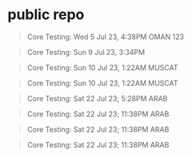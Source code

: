 # public repo
> Core Testing: Wed 5 Jul 23, 4:38PM OMAN
123

> Core Testing: Sun 9 Jul 23, 3:34PM 

> Core Testing: Sun 10 Jul 23, 1:22AM MUSCAT

> Core Testing: Sun 10 Jul 23, 1:22AM MUSCAT


> Core Testing: Sat 22 Jul 23; 5:28PM ARAB


> Core Testing: Sat 22 Jul 23; 11:38PM ARAB


> Core Testing: Sat 22 Jul 23; 11:38PM ARAB


> Core Testing: Sat 22 Jul 23; 11:38PM ARAB

